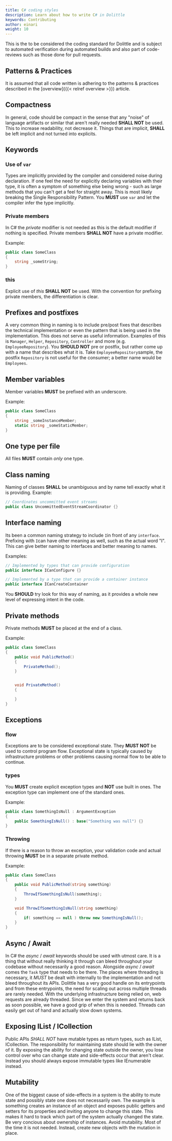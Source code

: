 ```yaml
---
title: C# coding styles
description: Learn about how to write C# in Dolittle
keywords: Contributing
author: einari
weight: 10
---
```


This is the to be considered the coding standard for Dolittle and is subject to automated
verification during automated builds and also part of code-reviews such as those done for
pull requests.

## Patterns & Practices

It is assumed that all code written is adhering to the patterns & practices described in the
[overview]({{< relref overview >}}) article.

## Compactness

In general, code should be compact in the sense that any "noise" of language artifacts or similar
that aren't really needed **SHALL NOT** be used. This to increase readability, not decrease it.
Things that are implicit, **SHALL** be left implicit and not turned into explicits.

## Keywords

### Use of `var`

Types are implicitly provided by the compiler and considered noise during declaration.
If one feel the need for explicitly declaring variables with their type, it is often a
symptom of something else being wrong - such as large methods that you can't get a feel
for straight away. This is most likely breaking the Single Responsibility Pattern.
You **MUST** use `var` and let the compiler infer the type implicitly.

### Private members

In C# the *private* modifier is not needed as this is the default modifier if nothing is specified.
Private members **SHALL NOT** have a private modifier.

Example:

```csharp
public class SomeClass
{
    string _someString;
}
```

### this

Explicit use of *this* **SHALL NOT** be used. With the convention for prefixing private members,
the differentiation is clear.

## Prefixes and postfixes

A very common thing in naming is to include pre/post fixes that describes the technical implementation
or even the pattern that is being used in the implementation. This does not serve as useful information.
Examples of this is `Manager`, `Helper`, `Repository`, `Controller` and more (e.g. `EmployeeRepository`).
You **SHOULD NOT** pre or postfix, but rather come up with a name that describes what it is.
Take `EmployeeRepository`sample, the postfix `Repository` is not useful for the consumer;
a better name would be `Employees`.

## Member variables

Member variables **MUST** be prefixed with an underscore.

Example:

```csharp
public class SomeClass
{
    string _someInstanceMember;
    static string _someStaticMember;
}
```

## One type per file

All files **MUST** contain *only* one type.

## Class naming

Naming of classes **SHALL** be unambiguous and by name tell exactly what it is providing.
Example:

```csharp
// Coordinates uncommitted event streams
public class UncommittedEventStreamCoordinator {}
```

## Interface naming

Its been a common naming strategy to include `I`in front of any `interface`.
Prefixing with `I`can have other meaning as well, such as the actual word "I".
This can give better naming to interfaces and better meaning to names.

Examples:

```csharp
// Implemented by types that can provide configuration
public interface ICanConfigure {}

// Implemented by a type that can provide a container instance
public interface ICanCreateContainer
```

You **SHOULD** try look for this way of naming, as it provides a whole new level of expressing intent in the code.

## Private methods

Private methods **MUST** be placed at the end of a class.

Example:

```csharp
public class SomeClass
{
    public void PublicMethod()
    {
        PrivateMethod();
    }


    void PrivateMethod()
    {

    }
}
```

## Exceptions

### flow

Exceptions are to be considered exceptional state. They **MUST NOT** be used to control
program flow. Exceptional state is typically caused by infrastructure problems or other
problems causing normal flow to be able to continue.

### types

You **MUST** create explicit exception types and **NOT** use built in ones.
The exception type can implement one of the standard ones.

Example:

```csharp
public class SomethingIsNull : ArgumentException
{
    public SomethingIsNull() : base("Something was null") {}
}
```

### Throwing

If there is a reason to throw an exception, your validation code and actual throwing
**MUST** be in a separate private method.

Example:

```csharp
public class SomeClass
{
    public void PublicMethod(string something)
    {
        ThrowIfSomethingIsNull(something);
    }

    void ThrowIfSomethingIsNull(string something)
    {
        if( something == null ) throw new SomethingIsNull();
    }
}
```

## Async / Await

In C# the *async* / *await* keywords should be used with utmost care. It is a thing that
without really thinking it through can bleed throughout your codebase without necessarily
a good reason. Alongside *async* / *await* comes the `Task` type that needs to be there.
The places where threading is necessary, it *MUST* be dealt with internally to the
implementation and not bleed throughout its APIs. Dolittle has a very good handle on its
entrypoints and from these entrypoints, the need for scaling out across multiple threads
are rarely needed. With the underlying infrastructure being relied on, web requests are
already threaded. Since we enter the system and returns back as soon possible, we have a
good grip of when this is needed. Threads can easily get out of hand and actually slow
down systems.

## Exposing IList / ICollection

Public APIs *SHALL NOT* have mutable types as return types, such as IList, ICollection.
The responsibility for maintaining state should lie with the owner of it. By exposing the
ability for changing state outside the owner, you lose control over who can change state
and side-effects occur that aren't clear. Instead you should always expose immutable types
like IEnumerable instead.

## Mutability

One of the biggest cause of side-effects in a system is the ability to mute state and possibly
state one does not necessarily own. The example is something creates an instance of an object
and exposes public getters and setters for its properties and inviting anyone to change
this state. This makes it hard to track which part of the system actually changed the state.
Be very concious about ownership of instances. Avoid mutability. Most of the time it is
not needed. Instead, create new objects with the mutation in place.